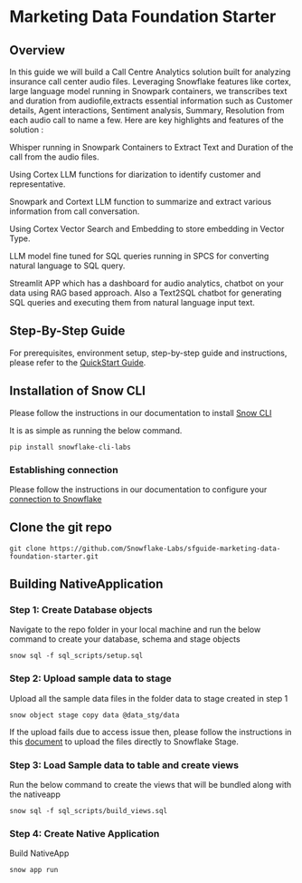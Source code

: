 # Marketing Data Foundation Starter

## Overview
In this guide we will build a Call Centre Analytics solution built for analyzing insurance call center audio files. Leveraging Snowflake features like cortex, large language model running in Snowpark containers, we transcribes text and duration from audiofile,extracts essential information such as Customer details, Agent interactions, Sentiment analysis, Summary, Resolution from each audio call to name a few. Here are key highlights and features of the solution :

Whisper running in Snowpark Containers to Extract Text and Duration of the call from the audio files.

Using Cortex LLM functions for diarization to identify customer and representative.

Snowpark and Cortext LLM function to summarize and extract various information from call conversation.

Using Cortex Vector Search and Embedding to store embedding in Vector Type.

LLM model fine tuned for SQL queries running in SPCS for converting natural language to SQL query.

Streamlit APP which has a dashboard for audio analytics, chatbot on your data using RAG based approach. Also a Text2SQL chatbot for generating SQL queries and executing them from natural language input text.

## Step-By-Step Guide

For prerequisites, environment setup, step-by-step guide and instructions, please refer to the [QuickStart Guide](https://quickstarts.snowflake.com/guide/call_centre_analytics_with_snowflake_cortex_and_spcs/index.html).

## Installation of Snow CLI

Please follow the instructions in our documentation to install [Snow CLI](https://docs.snowflake.com/en/developer-guide/snowflake-cli-v2/installation/installation)

It is as simple as running the below command.

`
pip install snowflake-cli-labs
`

### Establishing connection

Please follow the instructions in our documentation to configure your [connection to Snowflake](https://docs.snowflake.com/en/developer-guide/snowflake-cli-v2/connecting/specify-credentials)

## Clone the git repo

`
git clone https://github.com/Snowflake-Labs/sfguide-marketing-data-foundation-starter.git
`

## Building NativeApplication

### Step 1: Create Database objects

Navigate to the repo folder in your local machine and run the below command to create your database, schema and stage objects

`
snow sql -f sql_scripts/setup.sql
`

### Step 2: Upload sample data to stage

Upload all the sample data files in the folder data to stage created in step 1

`
snow object stage copy data @data_stg/data
`

If the upload fails due to access issue then, please follow the instructions in this [document](https://docs.snowflake.com/en/user-guide/data-load-local-file-system-stage-ui) to upload the files directly to Snowflake Stage.

### Step 3: Load Sample data to table and create views

Run the below command to create the views that will be bundled along with the nativeapp

`
snow sql -f sql_scripts/build_views.sql
`

### Step 4: Create Native Application

Build NativeApp

`
snow app run
`
